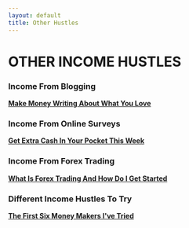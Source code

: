 ```yaml
---
layout: default
title: Other Hustles
---
```


# OTHER INCOME HUSTLES

### Income From Blogging
[**Make Money Writing About What You Love**](/posts/write-about-what-you-love.html)

### Income From Online Surveys
[**Get Extra Cash In Your Pocket This Week**](/posts/cash-this-week.html)

### Income From Forex Trading
[**What Is Forex Trading And How Do I Get Started**](/income-hustles/forex)

### Different Income Hustles To Try
[**The First Six Money Makers I've Tried**](/posts/first-six-money-makers.html)


